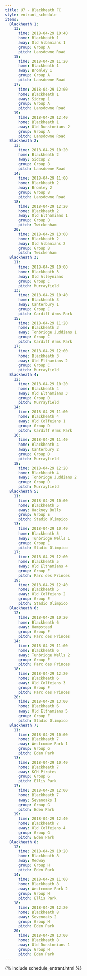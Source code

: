 ```yaml
---
title: U7 - Blackheath FC
style: entrant_schedule
items:
  Blackheath 1:
    13:
      time: 2018-04-29 10:40
      home: Blackheath 1
      away: Old Albanians 1
      group: Group A
      pitch: Lansdowne Road
    15:
      time: 2018-04-29 11:20
      home: Blackheath 1
      away: Bromley 1
      group: Group A
      pitch: Lansdowne Road
    17:
      time: 2018-04-29 12:00
      home: Blackheath 1
      away: Sidcup 1
      group: Group A
      pitch: Lansdowne Road
    19:
      time: 2018-04-29 12:40
      home: Blackheath 1
      away: Old Dunstonians 2
      group: Group A
      pitch: Lansdowne Road
  Blackheath 2:
    12:
      time: 2018-04-29 10:20
      home: Blackheath 2
      away: Sidcup 2
      group: Group B
      pitch: Lansdowne Road
    14:
      time: 2018-04-29 11:00
      home: Blackheath 2
      away: Bromley 2
      group: Group B
      pitch: Lansdowne Road
    18:
      time: 2018-04-29 12:20
      home: Blackheath 2
      away: Old Elthamians 1
      group: Group B
      pitch: Twickenham
    20:
      time: 2018-04-29 13:00
      home: Blackheath 2
      away: Old Albanians 2
      group: Group B
      pitch: Twickenham
  Blackheath 3:
    11:
      time: 2018-04-29 10:00
      home: Blackheath 3
      away: Old Alleynians
      group: Group C
      pitch: Murrayfield
    13:
      time: 2018-04-29 10:40
      home: Blackheath 3
      away: Canterbury 1
      group: Group C
      pitch: Cardiff Arms Park
    15:
      time: 2018-04-29 11:20
      home: Blackheath 3
      away: Tonbridge Juddians 1
      group: Group C
      pitch: Cardiff Arms Park
    17:
      time: 2018-04-29 12:00
      home: Blackheath 3
      away: Old Elthamians 2
      group: Group C
      pitch: Murrayfield
  Blackheath 4:
    12:
      time: 2018-04-29 10:20
      home: Blackheath 4
      away: Old Elthamians 3
      group: Group D
      pitch: Murrayfield
    14:
      time: 2018-04-29 11:00
      home: Blackheath 4
      away: Old Colfeians 1
      group: Group D
      pitch: Cardiff Arms Park
    16:
      time: 2018-04-29 11:40
      home: Blackheath 4
      away: Canterbury 2
      group: Group D
      pitch: Murrayfield
    18:
      time: 2018-04-29 12:20
      home: Blackheath 4
      away: Tonbridge Juddians 2
      group: Group D
      pitch: Murrayfield
  Blackheath 5:
    11:
      time: 2018-04-29 10:00
      home: Blackheath 5
      away: Hackney Bulls
      group: Group E
      pitch: Stadio Olimpico
    13:
      time: 2018-04-29 10:40
      home: Blackheath 5
      away: Tunbridge Wells 1
      group: Group E
      pitch: Stadio Olimpico
    17:
      time: 2018-04-29 12:00
      home: Blackheath 5
      away: Old Elthamians 4
      group: Group E
      pitch: Parc des Princes
    19:
      time: 2018-04-29 12:40
      home: Blackheath 5
      away: Old Colfeians 2
      group: Group E
      pitch: Stadio Olimpico
  Blackheath 6:
    12:
      time: 2018-04-29 10:20
      home: Blackheath 6
      away: Hampstead
      group: Group F
      pitch: Parc des Princes
    14:
      time: 2018-04-29 11:00
      home: Blackheath 6
      away: Tunbridge Wells 2
      group: Group F
      pitch: Parc des Princes
    18:
      time: 2018-04-29 12:20
      home: Blackheath 6
      away: Old Colfeians 3
      group: Group F
      pitch: Parc des Princes
    20:
      time: 2018-04-29 13:00
      home: Blackheath 6
      away: Old Elthamians 5
      group: Group F
      pitch: Stadio Olimpico
  Blackheath 7:
    11:
      time: 2018-04-29 10:00
      home: Blackheath 7
      away: Westcombe Park 1
      group: Group G
      pitch: Eden Park
    13:
      time: 2018-04-29 10:40
      home: Blackheath 7
      away: KCH Pirates
      group: Group G
      pitch: Ellis Park
    17:
      time: 2018-04-29 12:00
      home: Blackheath 7
      away: Sevenoaks 1
      group: Group G
      pitch: Eden Park
    19:
      time: 2018-04-29 12:40
      home: Blackheath 7
      away: Old Colfeians 4
      group: Group G
      pitch: Eden Park
  Blackheath 8:
    12:
      time: 2018-04-29 10:20
      home: Blackheath 8
      away: Medway
      group: Group H
      pitch: Eden Park
    14:
      time: 2018-04-29 11:00
      home: Blackheath 8
      away: Westcombe Park 2
      group: Group H
      pitch: Ellis Park
    18:
      time: 2018-04-29 12:20
      home: Blackheath 8
      away: Sevenoaks 2
      group: Group H
      pitch: Eden Park
    20:
      time: 2018-04-29 13:00
      home: Blackheath 8
      away: Old Dunstonians 1
      group: Group H
      pitch: Eden Park
---
```


{% include schedule_entrant.html %}
